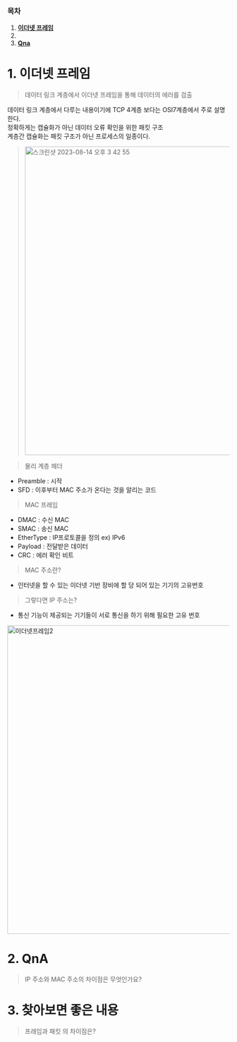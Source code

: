 ### 목차

1. [**이더넷 프레임**](#1-이더넷-프레임)
2.
3. [**Qna**](#2-qna)

# 1. 이더넷 프레임

> 데이터 링크 계층에서 이더넷 프레임을 통해 데이터의 에러를 검출

데이터 링크 계층에서 다루는 내용이기에 TCP 4계층 보다는 OSI7계층에서 주로 설명한다.<br>
정확하게는 캡슐화가 아닌 데이터 오류 확인을 위한 패킷 구조<br>
계층간 캡슐화는 패킷 구조가 아닌 프로세스의 일종이다.

> <img width="700" alt="스크린샷 2023-08-14 오후 3 42 55" src="https://github.com/SSAFYSEOUL06CSSTUDY/06CSSTUDY/assets/108852263/94960cf2-6500-4a31-9138-c1f120300beb">

> 물리 계층 헤더

- Preamble : 시작
- SFD : 이후부터 MAC 주소가 온다는 것을 알리는 코드

> MAC 프레임

- DMAC : 수신 MAC
- SMAC : 송신 MAC
- EtherType : IP프로토콜을 정의 ex) IPv6
- Payload : 전달받은 데이터
- CRC : 에러 확인 비트

> MAC 주소란?

- 인터넷을 할 수 있는 이더넷 기반 장비에 할 당 되어 있는 기기의 고유번호

> 그렇다면 IP 주소는?

- 통신 기능이 제공되는 기기들이 서로 통신을 하기 위해 필요한 고유 번호

<img width="700" alt="이더넷프레임2" src="https://github.com/SSAFYSEOUL06CSSTUDY/06CSSTUDY/assets/108852263/58e0466d-e928-4393-8ec8-50568847e2f6">

# 2. QnA

> IP 주소와 MAC 주소의 차이점은 무엇인가요?

# 3. 찾아보면 좋은 내용

> 프래임과 패킷 의 차이점은?
